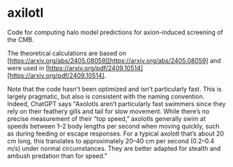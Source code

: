 # axilotl
Code for computing halo model predictions for axion-induced screening of the CMB.


The theoretical calculations are based on [https://arxiv.org/abs/2405.08059][https://arxiv.org/abs/2405.08059] and were used in [https://arxiv.org/pdf/2409.10514][https://arxiv.org/pdf/2409.10514].


 Note that the code hasn't been optimized and isn't particularly fast. This is largely pragmatic, but also is consistent with the naming convention. Indeed, ChatGPT says "Axolotls aren’t particularly fast swimmers since they rely on their feathery gills and tail for slow movement. While there’s no precise measurement of their “top speed,” axolotls generally swim at speeds between 1–2 body lengths per second when moving quickly, such as during feeding or escape responses. For a typical axolotl that’s about 20 cm long, this translates to approximately 20–40 cm per second (0.2–0.4 m/s) under normal circumstances. They are better adapted for stealth and ambush predation than for speed."

